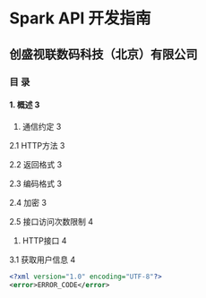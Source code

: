 # Spark API 开发指南

## 创盛视联数码科技（北京）有限公司

### 目 录

#### 1. 概述 3

1. 通信约定 3

2.1 HTTP方法 3

2.2 返回格式 3

2.3 编码格式 3

2.4 加密 3

2.5 接口访问次数限制 4

1. HTTP接口 4

3.1 获取用户信息 4

```xml
<?xml version="1.0" encoding="UTF-8"?>
<error>ERROR_CODE</error>
```


  
